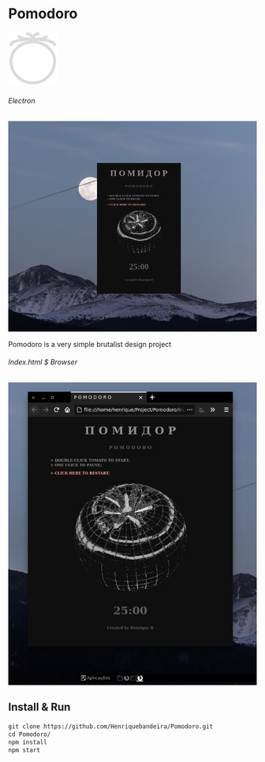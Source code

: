 # Pomodoro 

<img src="https://raw.githubusercontent.com/Henriquebandeira/Pomodoro/master/pomodoro-icon.png" width="100"/>

<h6>Electron</h6>
<img src="https://raw.githubusercontent.com/Henriquebandeira/Pomodoro/master/PREVIEW.png"/>

Pomodoro is a very simple brutalist design project

<h6>Index.html $ Browser</h6>
<img src="https://raw.githubusercontent.com/Henriquebandeira/Pomodoro/master/PREVIEW2.png"/>

## Install & Run

```
git clone https://github.com/Henriquebandeira/Pomodoro.git
cd Pomodoro/
npm install
npm start
```
